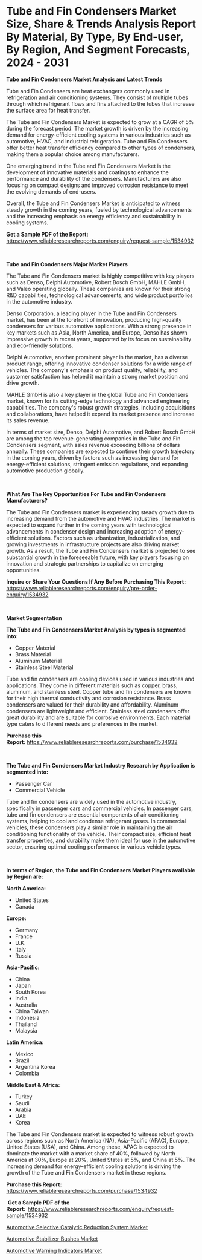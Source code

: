<p><h1>Tube and Fin Condensers Market Size, Share & Trends Analysis Report By Material, By Type, By End-user, By Region, And Segment Forecasts, 2024 - 2031</h1></p><p><strong>Tube and Fin Condensers Market Analysis and Latest Trends</strong></p>
<p><p>Tube and Fin Condensers are heat exchangers commonly used in refrigeration and air conditioning systems. They consist of multiple tubes through which refrigerant flows and fins attached to the tubes that increase the surface area for heat transfer.</p><p>The Tube and Fin Condensers Market is expected to grow at a CAGR of 5% during the forecast period. The market growth is driven by the increasing demand for energy-efficient cooling systems in various industries such as automotive, HVAC, and industrial refrigeration. Tube and Fin Condensers offer better heat transfer efficiency compared to other types of condensers, making them a popular choice among manufacturers.</p><p>One emerging trend in the Tube and Fin Condensers Market is the development of innovative materials and coatings to enhance the performance and durability of the condensers. Manufacturers are also focusing on compact designs and improved corrosion resistance to meet the evolving demands of end-users.</p><p>Overall, the Tube and Fin Condensers Market is anticipated to witness steady growth in the coming years, fueled by technological advancements and the increasing emphasis on energy efficiency and sustainability in cooling systems.</p></p>
<p><strong>Get a Sample PDF of the Report:&nbsp;</strong> <a href="https://www.reliableresearchreports.com/enquiry/request-sample/1534932">https://www.reliableresearchreports.com/enquiry/request-sample/1534932</a></p>
<p>&nbsp;</p>
<p><strong>Tube and Fin Condensers Major Market Players</strong></p>
<p><p>The Tube and Fin Condensers market is highly competitive with key players such as Denso, Delphi Automotive, Robert Bosch GmbH, MAHLE GmbH, and Valeo operating globally. These companies are known for their strong R&D capabilities, technological advancements, and wide product portfolios in the automotive industry.</p><p>Denso Corporation, a leading player in the Tube and Fin Condensers market, has been at the forefront of innovation, producing high-quality condensers for various automotive applications. With a strong presence in key markets such as Asia, North America, and Europe, Denso has shown impressive growth in recent years, supported by its focus on sustainability and eco-friendly solutions.</p><p>Delphi Automotive, another prominent player in the market, has a diverse product range, offering innovative condenser solutions for a wide range of vehicles. The company's emphasis on product quality, reliability, and customer satisfaction has helped it maintain a strong market position and drive growth.</p><p>MAHLE GmbH is also a key player in the global Tube and Fin Condensers market, known for its cutting-edge technology and advanced engineering capabilities. The company's robust growth strategies, including acquisitions and collaborations, have helped it expand its market presence and increase its sales revenue.</p><p>In terms of market size, Denso, Delphi Automotive, and Robert Bosch GmbH are among the top revenue-generating companies in the Tube and Fin Condensers segment, with sales revenue exceeding billions of dollars annually. These companies are expected to continue their growth trajectory in the coming years, driven by factors such as increasing demand for energy-efficient solutions, stringent emission regulations, and expanding automotive production globally.</p></p>
<p>&nbsp;</p>
<p><strong>What Are The Key Opportunities For Tube and Fin Condensers Manufacturers?</strong></p>
<p><p>The Tube and Fin Condensers market is experiencing steady growth due to increasing demand from the automotive and HVAC industries. The market is expected to expand further in the coming years with technological advancements in condenser design and increasing adoption of energy-efficient solutions. Factors such as urbanization, industrialization, and growing investments in infrastructure projects are also driving market growth. As a result, the Tube and Fin Condensers market is projected to see substantial growth in the foreseeable future, with key players focusing on innovation and strategic partnerships to capitalize on emerging opportunities.</p></p>
<p><strong>Inquire or Share Your Questions If Any Before Purchasing This Report:</strong> <a href="https://www.reliableresearchreports.com/enquiry/pre-order-enquiry/1534932">https://www.reliableresearchreports.com/enquiry/pre-order-enquiry/1534932</a></p>
<p>&nbsp;</p>
<p><strong>Market Segmentation</strong></p>
<p><strong>The Tube and Fin Condensers Market Analysis by types is segmented into:</strong></p>
<p><ul><li>Copper Material</li><li>Brass Material</li><li>Aluminum Material</li><li>Stainless Steel Material</li></ul></p>
<p><p>Tube and fin condensers are cooling devices used in various industries and applications. They come in different materials such as copper, brass, aluminum, and stainless steel. Copper tube and fin condensers are known for their high thermal conductivity and corrosion resistance. Brass condensers are valued for their durability and affordability. Aluminum condensers are lightweight and efficient. Stainless steel condensers offer great durability and are suitable for corrosive environments. Each material type caters to different needs and preferences in the market.</p></p>
<p><strong>Purchase this Report:&nbsp;</strong><a href="https://www.reliableresearchreports.com/purchase/1534932">https://www.reliableresearchreports.com/purchase/1534932</a></p>
<p>&nbsp;</p>
<p><strong>The Tube and Fin Condensers Market Industry Research by Application is segmented into:</strong></p>
<p><ul><li>Passenger Car</li><li>Commercial Vehicle</li></ul></p>
<p><p>Tube and fin condensers are widely used in the automotive industry, specifically in passenger cars and commercial vehicles. In passenger cars, tube and fin condensers are essential components of air conditioning systems, helping to cool and condense refrigerant gases. In commercial vehicles, these condensers play a similar role in maintaining the air conditioning functionality of the vehicle. Their compact size, efficient heat transfer properties, and durability make them ideal for use in the automotive sector, ensuring optimal cooling performance in various vehicle types.</p></p>
<p>&nbsp;</p>
<p><strong>In terms of Region, the Tube and Fin Condensers Market Players available by Region are:</strong></p>
<p>
    <p> <strong> North America: </strong>
        <ul>
            <li>United States</li>
            <li>Canada</li>
        </ul>
        </p> 
    <p> <strong> Europe: </strong>
        <ul>
            <li>Germany</li>
            <li>France</li>
            <li>U.K.</li>
            <li>Italy</li>
            <li>Russia</li>
        </ul>
        </p> 
    <p> <strong> Asia-Pacific: </strong>
        <ul>
            <li>China</li>
            <li>Japan</li>
            <li>South Korea</li>
            <li>India</li>
            <li>Australia</li>
            <li>China Taiwan</li>
            <li>Indonesia</li>
            <li>Thailand</li>
            <li>Malaysia</li>
        </ul>
        </p> 
    <p> <strong> Latin America: </strong>
        <ul>
            <li>Mexico</li>
            <li>Brazil</li>
            <li>Argentina Korea</li>
            <li>Colombia</li>
        </ul>
        </p> 
    <p> <strong> Middle East & Africa: </strong>
        <ul>
            <li>Turkey</li>
            <li>Saudi</li>
            <li>Arabia</li>
            <li>UAE</li>
            <li>Korea</li>
        </ul>
    </p>
    </p>
<p><p>The Tube and Fin Condensers market is expected to witness robust growth across regions such as North America (NA), Asia-Pacific (APAC), Europe, United States (USA), and China. Among these, APAC is expected to dominate the market with a market share of 40%, followed by North America at 30%, Europe at 20%, United States at 5%, and China at 5%. The increasing demand for energy-efficient cooling solutions is driving the growth of the Tube and Fin Condensers market in these regions.</p></p>
<p><strong>Purchase this Report: </strong><a href="https://www.reliableresearchreports.com/purchase/1534932">https://www.reliableresearchreports.com/purchase/1534932</a></p>
<p>&nbsp;<strong>Get a Sample PDF of the Report:&nbsp;&nbsp;</strong><a href="https://www.reliableresearchreports.com/enquiry/request-sample/1534932">https://www.reliableresearchreports.com/enquiry/request-sample/1534932</a></p>
<p><strong></strong></p>
<p><p><a href="https://github.com/globismark/Market-Research-Report-List-2/blob/main/automotive-selective-catalytic-reduction-system-market.md">Automotive Selective Catalytic Reduction System Market</a></p><p><a href="https://github.com/bobicer/Market-Research-Report-List-2/blob/main/automotive-stabilizer-bushes-market.md">Automotive Stabilizer Bushes Market</a></p><p><a href="https://github.com/timeliteaut/Market-Research-Report-List-1/blob/main/automotive-warning-indicators-market.md">Automotive Warning Indicators Market</a></p></p>